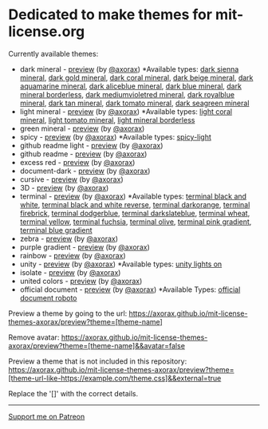 # Dedicated to make themes for mit-license.org

Currently available themes:
* dark mineral - [preview](https://axorax.github.io/mit-license-themes-axorax/preview?theme=dark-mineral&&avatar=true) (by [@axorax](https://github.com/Axorax)) *Available types: [dark sienna mineral](https://axorax.github.io/mit-license-themes-axorax/preview?theme=dark-sienna-mineral&&avatar=true), [dark gold mineral](https://axorax.github.io/mit-license-themes-axorax/preview?theme=dark-gold-mineral&&avatar=true), [dark coral mineral](https://axorax.github.io/mit-license-themes-axorax/preview?theme=dark-coral-mineral&&avatar=true), [dark beige mineral](https://axorax.github.io/mit-license-themes-axorax/preview?theme=dark-beige-mineral&&avatar=true), [dark aquamarine mineral](https://axorax.github.io/mit-license-themes-axorax/preview?theme=dark-aquamarine-mineral&&avatar=true), [dark aliceblue mineral](https://axorax.github.io/mit-license-themes-axorax/preview?theme=dark-aliceblue-mineral&&avatar=true), [dark blue mineral](https://axorax.github.io/mit-license-themes-axorax/preview?theme=dark-blue-mineral&&avatar=true), [dark mineral borderless](https://axorax.github.io/mit-license-themes-axorax/preview?theme=dark-mineral-borderless&&avatar=true), [dark mediumvioletred mineral](https://axorax.github.io/mit-license-themes-axorax/preview?theme=dark-mediumvioletred-mineral&&avatar=true), [dark royalblue mineral](https://axorax.github.io/mit-license-themes-axorax/preview?theme=dark-royalblue-mineral&&avatar=true), [dark tan mineral](https://axorax.github.io/mit-license-themes-axorax/preview?theme=dark-tan-mineral&&avatar=true), [dark tomato mineral](https://axorax.github.io/mit-license-themes-axorax/preview?theme=dark-tomato-mineral&&avatar=true), [dark seagreen mineral](https://axorax.github.io/mit-license-themes-axorax/preview?theme=dark-seagreen-mineral&&avatar=true)
* light mineral - [preview](https://axorax.github.io/mit-license-themes-axorax/preview?theme=light-mineral&&avatar=true) (by [@axorax](https://github.com/Axorax)) *Available types: [light coral mineral](https://axorax.github.io/mit-license-themes-axorax/preview?theme=light-coral-mineral&&avatar=true), [light tomato mineral](https://axorax.github.io/mit-license-themes-axorax/preview?theme=light-tomato-mineral&&avatar=true), [light mineral borderless](https://axorax.github.io/mit-license-themes-axorax/preview?theme=light-mineral-borderless&&avatar=true)
* green mineral - [preview](https://axorax.github.io/mit-license-themes-axorax/preview?theme=green-mineral&&avatar=true) (by [@axorax](https://github.com/Axorax))
* spicy - [preview](https://axorax.github.io/mit-license-themes-axorax/preview?theme=spicy&&avatar=true) (by [@axorax](https://github.com/Axorax)) *Available types: [spicy-light](https://axorax.github.io/mit-license-themes-axorax/preview?theme=spicy-light&&avatar=true)
* github readme light - [preview](https://axorax.github.io/mit-license-themes-axorax/preview?theme=github-readme-light&&avatar=true) (by [@axorax](https://github.com/Axorax))
* github readme - [preview](https://axorax.github.io/mit-license-themes-axorax/preview?theme=github-readme&&avatar=true) (by [@axorax](https://github.com/Axorax))
* excess red - [preview](https://axorax.github.io/mit-license-themes-axorax/preview?theme=excess-red&&avatar=true) (by [@axorax](https://github.com/Axorax))
* document-dark - [preview](https://axorax.github.io/mit-license-themes-axorax/preview?theme=document-dark&&avatar=true) (by [@axorax](https://github.com/Axorax))
* cursive - [preview](https://axorax.github.io/mit-license-themes-axorax/preview?theme=cursive&&avatar=true) (by [@axorax](https://github.com/Axorax))
* 3D - [preview](https://axorax.github.io/mit-license-themes-axorax/preview?theme=3D&&avatar=true) (by [@axorax](https://github.com/Axorax))
* terminal - [preview](https://axorax.github.io/mit-license-themes-axorax/preview?theme=terminal&&avatar=true) (by [@axorax](https://github.com/Axorax)) *Available types: [terminal black and white](https://axorax.github.io/mit-license-themes-axorax/preview?theme=terminal-black-and-white&&avatar=true), [terminal black and white reverse](https://axorax.github.io/mit-license-themes-axorax/preview?theme=terminal-black-and-white-reverse&&avatar=true), [terminal darkorange](https://axorax.github.io/mit-license-themes-axorax/preview?theme=terminal-darkorange&&avatar=true), [terminal firebrick](https://axorax.github.io/mit-license-themes-axorax/preview?theme=terminal-firebrick&&avatar=true), [terminal dodgerblue](https://axorax.github.io/mit-license-themes-axorax/preview?theme=terminal-dodgerblue&&avatar=true), [terminal darkslateblue](https://axorax.github.io/mit-license-themes-axorax/preview?theme=terminal-darkslateblue&&avatar=true), [terminal wheat](https://axorax.github.io/mit-license-themes-axorax/preview?theme=terminal-wheat&&avatar=true), [terminal yellow](https://axorax.github.io/mit-license-themes-axorax/preview?theme=terminal-yellow&&avatar=true), [terminal fuchsia](https://axorax.github.io/mit-license-themes-axorax/preview?theme=terminal-fuchsia&&avatar=true), [terminal olive](https://axorax.github.io/mit-license-themes-axorax/preview?theme=terminal-olive&&avatar=true), [terminal pink gradient](https://axorax.github.io/mit-license-themes-axorax/preview?theme=terminal-pink-gradient&&avatar=true), [terminal blue gradient](https://axorax.github.io/mit-license-themes-axorax/preview?theme=terminal-blue-gradient&&avatar=true)
* zebra - [preview](https://axorax.github.io/mit-license-themes-axorax/preview?theme=zebra&&avatar=true) (by [@axorax](https://github.com/Axorax))
* purple gradient - [preview](https://axorax.github.io/mit-license-themes-axorax/preview?theme=purple-gradient&&avatar=true) (by [@axorax](https://github.com/Axorax))
* rainbow - [preview](https://axorax.github.io/mit-license-themes-axorax/preview?theme=rainbow&&avatar=true) (by [@axorax](https://github.com/Axorax))
* unity - [preview](https://axorax.github.io/mit-license-themes-axorax/preview?theme=unity&&avatar=true) (by [@axorax](https://github.com/Axorax)) *Available types: [unity lights on](https://axorax.github.io/mit-license-themes-axorax/preview?theme=unity-lights-on&&avatar=true)
* isolate - [preview](https://axorax.github.io/mit-license-themes-axorax/preview?theme=isolate&&avatar=true) (by [@axorax](https://github.com/Axorax))
* united colors - [preview](https://axorax.github.io/mit-license-themes-axorax/preview?theme=united-colors&&avatar=true) (by [@axorax](https://github.com/Axorax))
* official document - [preview](https://axorax.github.io/mit-license-themes-axorax/preview?theme=official-document&&avatar=true) (by [@axorax](https://github.com/Axorax)) *Available Types: [official document roboto](https://axorax.github.io/mit-license-themes-axorax/preview?theme=official-document-roboto&&avatar=true)

Preview a theme by going to the url: https://axorax.github.io/mit-license-themes-axorax/preview?theme=[theme-name]

Remove avatar: https://axorax.github.io/mit-license-themes-axorax/preview?theme=[theme-name]&&avatar=false

Preview a theme that is not included in this repository:
https://axorax.github.io/mit-license-themes-axorax/preview?theme=[theme-url-like-https://example.com/theme.css]&&external=true

Replace the '[]' with the correct details.

---

[Support me on Patreon](https://www.patreon.com/axorax)
